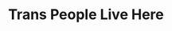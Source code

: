---
pid: RS87
title: Trans People Live Here
location_transcription: W. Philly, C.C., N Philly, S. Philly
zipcode: '19104'
outside_phl: 
neighborhood: University City,Belmont,Parkside,Powelton Village
age: '24'
age_range: 20-29
instagram: 
image_file_name: RS_87.jpg
proposal_transcription: |-
  TRANS PEOPLE MATTER
  can be a performance space
  Tables
  Bench
  Trans artist
topic: Gender Identity,Inclusivity
topic_summary: 0, 0
type: Space,Park
keywords_other: representation, trans
credit: 
image_labels: 
twitter: 
facebook: 
permalink: "/monuments/rs87/"
layout: item-page
---